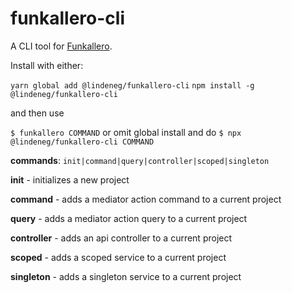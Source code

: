 # funkallero-cli

A CLI tool for [Funkallero](https://github.com/lindeneg/funkallero/tree/master/packages/funkallero).

Install with either:

`yarn global add @lindeneg/funkallero-cli`
`npm install -g @lindeneg/funkallero-cli`

and then use

`$ funkallero COMMAND` or omit global install and do `$ npx @lindeneg/funkallero-cli COMMAND`

**commands**: `init|command|query|controller|scoped|singleton`

**init** - initializes a new project

**command** - adds a mediator action command to a current project

**query** - adds a mediator action query to a current project

**controller** - adds an api controller to a current project

**scoped** - adds a scoped service to a current project

**singleton** - adds a singleton service to a current project
